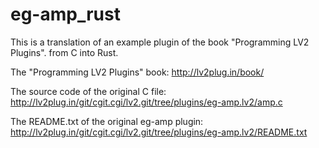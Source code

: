 # eg-amp_rust

This is a translation of an example plugin of the book "Programming LV2 Plugins".
from C into Rust.

The "Programming LV2 Plugins" book: http://lv2plug.in/book/

The source code of the original C file: http://lv2plug.in/git/cgit.cgi/lv2.git/tree/plugins/eg-amp.lv2/amp.c

The README.txt of the original eg-amp plugin: http://lv2plug.in/git/cgit.cgi/lv2.git/tree/plugins/eg-amp.lv2/README.txt

